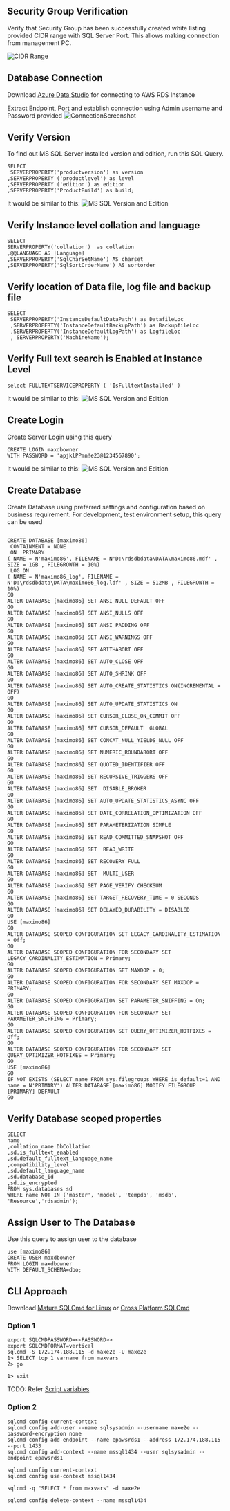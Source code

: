 ## Security Group Verification ##
Verify that Security Group has been successfully created white listing provided CIDR range with SQL Server Port. This allows making connection from management PC.

![CIDR Range](pics/post-instance/1-securitygroup.png)

## Database Connection ##
Download [Azure Data Studio](https://learn.microsoft.com/en-us/sql/azure-data-studio/download-azure-data-studio?view=sql-server-ver16&tabs=redhat-install%2Credhat-uninstall) for connecting to AWS RDS Instance

Extract Endpoint, Port and establish connection using Admin username and Password provided
![ConnectionScreenshot](pics/post-instance/2-rds-connection.png)

## Verify Version ##
To find out  MS SQL Server installed version and edition, run this SQL Query. 

```
SELECT 
 SERVERPROPERTY('productversion') as version
,SERVERPROPERTY ('productlevel') as level
,SERVERPROPERTY ('edition') as edition
,SERVERPROPERTY('ProductBuild') as build;
```
It would be similar to this:
![MS SQL Version and Edition](pics/post-instance/3-verify-version.png)

## Verify Instance level collation and language ##
```
SELECT
SERVERPROPERTY('collation')  as collation
,@@LANGUAGE AS [Language]
,SERVERPROPERTY('SqlCharSetName') AS charset
,SERVERPROPERTY('SqlSortOrderName') AS sortorder
```

## Verify location of Data file, log file and backup file ##
```
SELECT
 SERVERPROPERTY('InstanceDefaultDataPath') as DatafileLoc
 ,SERVERPROPERTY('InstanceDefaultBackupPath') as BackupfileLoc
 ,SERVERPROPERTY('InstanceDefaultLogPath') as LogfileLoc
 , SERVERPROPERTY('MachineName');
```

## Verify Full text search is Enabled at Instance Level ##
```
select FULLTEXTSERVICEPROPERTY ( 'IsFulltextInstalled' )
```
It would be similar to this:
![MS SQL Version and Edition](pics/post-instance/4-verify-full-text-search.png)

## Create Login ##
Create Server Login using this query
```
CREATE LOGIN maxdbowner
WITH PASSWORD = 'apjklPPmn!e23@1234567890';
```

It would be similar to this:
![MS SQL Version and Edition](pics/post-instance/5-create-dbinstance-login.png)

## Create Database ##
Create Database using preferred settings and configuration based on business requirement.
For development, test environment setup, this query can be used

```

CREATE DATABASE [maximo86]
 CONTAINMENT = NONE
 ON  PRIMARY 
( NAME = N'maximo86', FILENAME = N'D:\rdsdbdata\DATA\maximo86.mdf' , SIZE = 1GB , FILEGROWTH = 10%)
 LOG ON 
( NAME = N'maximo86_log', FILENAME = N'D:\rdsdbdata\DATA\maximo86_log.ldf' , SIZE = 512MB , FILEGROWTH = 10%)
GO
ALTER DATABASE [maximo86] SET ANSI_NULL_DEFAULT OFF 
GO
ALTER DATABASE [maximo86] SET ANSI_NULLS OFF 
GO
ALTER DATABASE [maximo86] SET ANSI_PADDING OFF 
GO
ALTER DATABASE [maximo86] SET ANSI_WARNINGS OFF 
GO
ALTER DATABASE [maximo86] SET ARITHABORT OFF 
GO
ALTER DATABASE [maximo86] SET AUTO_CLOSE OFF 
GO
ALTER DATABASE [maximo86] SET AUTO_SHRINK OFF 
GO
ALTER DATABASE [maximo86] SET AUTO_CREATE_STATISTICS ON(INCREMENTAL = OFF)
GO
ALTER DATABASE [maximo86] SET AUTO_UPDATE_STATISTICS ON 
GO
ALTER DATABASE [maximo86] SET CURSOR_CLOSE_ON_COMMIT OFF 
GO
ALTER DATABASE [maximo86] SET CURSOR_DEFAULT  GLOBAL 
GO
ALTER DATABASE [maximo86] SET CONCAT_NULL_YIELDS_NULL OFF 
GO
ALTER DATABASE [maximo86] SET NUMERIC_ROUNDABORT OFF 
GO
ALTER DATABASE [maximo86] SET QUOTED_IDENTIFIER OFF 
GO
ALTER DATABASE [maximo86] SET RECURSIVE_TRIGGERS OFF 
GO
ALTER DATABASE [maximo86] SET  DISABLE_BROKER 
GO
ALTER DATABASE [maximo86] SET AUTO_UPDATE_STATISTICS_ASYNC OFF 
GO
ALTER DATABASE [maximo86] SET DATE_CORRELATION_OPTIMIZATION OFF 
GO
ALTER DATABASE [maximo86] SET PARAMETERIZATION SIMPLE 
GO
ALTER DATABASE [maximo86] SET READ_COMMITTED_SNAPSHOT OFF 
GO
ALTER DATABASE [maximo86] SET  READ_WRITE 
GO
ALTER DATABASE [maximo86] SET RECOVERY FULL 
GO
ALTER DATABASE [maximo86] SET  MULTI_USER 
GO
ALTER DATABASE [maximo86] SET PAGE_VERIFY CHECKSUM  
GO
ALTER DATABASE [maximo86] SET TARGET_RECOVERY_TIME = 0 SECONDS 
GO
ALTER DATABASE [maximo86] SET DELAYED_DURABILITY = DISABLED 
GO
USE [maximo86]
GO
ALTER DATABASE SCOPED CONFIGURATION SET LEGACY_CARDINALITY_ESTIMATION = Off;
GO
ALTER DATABASE SCOPED CONFIGURATION FOR SECONDARY SET LEGACY_CARDINALITY_ESTIMATION = Primary;
GO
ALTER DATABASE SCOPED CONFIGURATION SET MAXDOP = 0;
GO
ALTER DATABASE SCOPED CONFIGURATION FOR SECONDARY SET MAXDOP = PRIMARY;
GO
ALTER DATABASE SCOPED CONFIGURATION SET PARAMETER_SNIFFING = On;
GO
ALTER DATABASE SCOPED CONFIGURATION FOR SECONDARY SET PARAMETER_SNIFFING = Primary;
GO
ALTER DATABASE SCOPED CONFIGURATION SET QUERY_OPTIMIZER_HOTFIXES = Off;
GO
ALTER DATABASE SCOPED CONFIGURATION FOR SECONDARY SET QUERY_OPTIMIZER_HOTFIXES = Primary;
GO
USE [maximo86]
GO
IF NOT EXISTS (SELECT name FROM sys.filegroups WHERE is_default=1 AND name = N'PRIMARY') ALTER DATABASE [maximo86] MODIFY FILEGROUP [PRIMARY] DEFAULT
GO

```

## Verify Database scoped properties ##
```
SELECT 
name
,collation_name DbCollation
,sd.is_fulltext_enabled
,sd.default_fulltext_language_name
,compatibility_level
,sd.default_language_name
,sd.database_id
,sd.is_encrypted
FROM sys.databases sd
WHERE name NOT IN ('master', 'model', 'tempdb', 'msdb', 'Resource','rdsadmin');
```

## Assign User to The Database ##
Use this query to assign user to the database
```
use [maximo86]
CREATE USER maxdbowner
FROM LOGIN maxdbowner
WITH DEFAULT_SCHEMA=dbo;
```


## CLI Approach ##
Download [Mature SQLCmd for Linux](https://learn.microsoft.com/en-us/sql/linux/sql-server-linux-setup-tools?view=sql-server-ver16&tabs=redhat-install) or [Cross Platform SQLCmd](https://learn.microsoft.com/en-us/sql/tools/sqlcmd/go-sqlcmd-utility?view=sql-server-ver16&tabs=mac)

### Option 1 ###
```
export SQLCMDPASSWORD=<<PASSWORD>>
export SQLCMDFORMAT=vertical
sqlcmd -S 172.174.188.115 -d maxe2e -U maxe2e
1> SELECT top 1 varname from maxvars
2> go

1> exit
```

TODO:
Refer [Script variables](https://learn.microsoft.com/en-us/sql/tools/sqlcmd/sqlcmd-use-scripting-variables?view=sql-server-ver16)

### Option 2 ###
```
sqlcmd config current-context
sqlcmd config add-user --name sqlsysadmin --username maxe2e --password-encryption none
sqlcmd config add-endpoint --name epawsrds1 --address 172.174.188.115 --port 1433
sqlcmd config add-context --name mssql1434 --user sqlsysadmin --endpoint epawsrds1

sqlcmd config current-context
sqlcmd config use-context mssql1434

sqlcmd -q "SELECT * from maxvars" -d maxe2e

sqlcmd config delete-context --name mssql1434
```